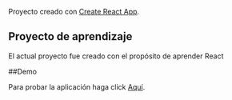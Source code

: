 Proyecto creado con [Create React App](https://github.com/facebook/create-react-app).

## Proyecto de aprendizaje

El actual proyecto fue creado con el propósito de aprender React

##Demo

Para probar la aplicación haga click [Aquí](https://evehh.github.io/02_react_tictactoe/).
